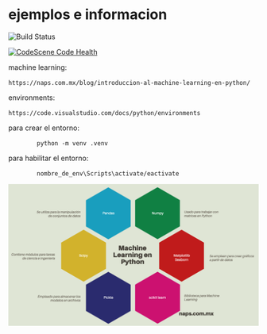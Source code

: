 # ejemplos e informacion




![Build Status](https://github.com/mikaelvesavuori/figmagic/workflows/master/badge.svg) 

[![CodeScene Code Health](https://codescene.io/projects/8364/status-badges/code-health)](https://codescene.io/projects/8364)





machine learning:

    https://naps.com.mx/blog/introduccion-al-machine-learning-en-python/

environments:

    https://code.visualstudio.com/docs/python/environments


para crear el entorno: 

            python -m venv .venv

para habilitar el entorno: 
    
            nombre_de_env\Scripts\activate/eactivate





![Librerias necesarias](assets/ml_lib.png)
    

